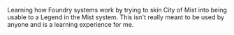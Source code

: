 Learning how Foundry systems work by trying to skin City of Mist into being usable to a Legend in the Mist system. This isn't really meant to be used by anyone and is a learning experience for me.
